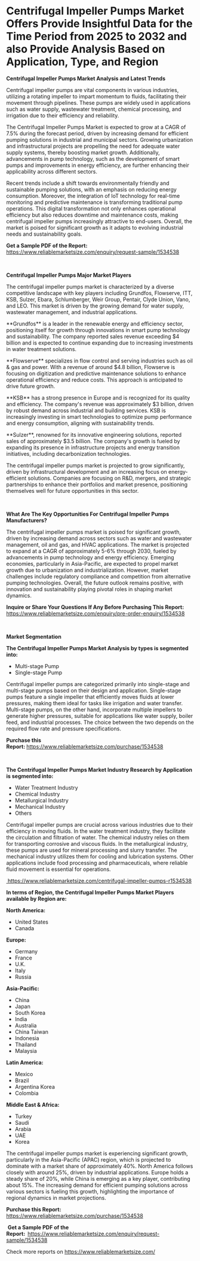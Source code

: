 <p><h1>Centrifugal Impeller Pumps Market Offers Provide Insightful Data for the Time Period from 2025 to 2032 and also Provide Analysis Based on Application, Type, and Region</h1></p><p><strong>Centrifugal Impeller Pumps Market Analysis and Latest Trends</strong></p>
<p><p>Centrifugal impeller pumps are vital components in various industries, utilizing a rotating impeller to impart momentum to fluids, facilitating their movement through pipelines. These pumps are widely used in applications such as water supply, wastewater treatment, chemical processing, and irrigation due to their efficiency and reliability.</p><p>The Centrifugal Impeller Pumps Market is expected to grow at a CAGR of 7.5% during the forecast period, driven by increasing demand for efficient pumping solutions in industrial and municipal sectors. Growing urbanization and infrastructural projects are propelling the need for adequate water supply systems, thereby boosting market growth. Additionally, advancements in pump technology, such as the development of smart pumps and improvements in energy efficiency, are further enhancing their applicability across different sectors.</p><p>Recent trends include a shift towards environmentally friendly and sustainable pumping solutions, with an emphasis on reducing energy consumption. Moreover, the integration of IoT technology for real-time monitoring and predictive maintenance is transforming traditional pump operations. This digital transformation not only enhances operational efficiency but also reduces downtime and maintenance costs, making centrifugal impeller pumps increasingly attractive to end-users. Overall, the market is poised for significant growth as it adapts to evolving industrial needs and sustainability goals.</p></p>
<p><strong>Get a Sample PDF of the Report:&nbsp;</strong> <a href="https://www.reliablemarketsize.com/enquiry/request-sample/1534538?utm_campaign=3553&utm_medium=2&utm_source=Github&utm_content=ia&utm_term=11042025&utm_id=centrifugal-impeller-pumps">https://www.reliablemarketsize.com/enquiry/request-sample/1534538</a></p>
<p>&nbsp;</p>
<p><strong>Centrifugal Impeller Pumps Major Market Players</strong></p>
<p><p>The centrifugal impeller pumps market is characterized by a diverse competitive landscape with key players including Grundfos, Flowserve, ITT, KSB, Sulzer, Ebara, Schlumberger, Weir Group, Pentair, Clyde Union, Vano, and LEO. This market is driven by the growing demand for water supply, wastewater management, and industrial applications.</p><p>**Grundfos** is a leader in the renewable energy and efficiency sector, positioning itself for growth through innovations in smart pump technology and sustainability. The company reported sales revenue exceeding $4 billion and is expected to continue expanding due to increasing investments in water treatment solutions.</p><p>**Flowserve** specializes in flow control and serving industries such as oil & gas and power. With a revenue of around $4.8 billion, Flowserve is focusing on digitization and predictive maintenance solutions to enhance operational efficiency and reduce costs. This approach is anticipated to drive future growth.</p><p>**KSB** has a strong presence in Europe and is recognized for its quality and efficiency. The company's revenue was approximately $3 billion, driven by robust demand across industrial and building services. KSB is increasingly investing in smart technologies to optimize pump performance and energy consumption, aligning with sustainability trends.</p><p>**Sulzer**, renowned for its innovative engineering solutions, reported sales of approximately $3.5 billion. The company's growth is fueled by expanding its presence in infrastructure projects and energy transition initiatives, including decarbonization technologies.</p><p>The centrifugal impeller pumps market is projected to grow significantly, driven by infrastructural development and an increasing focus on energy-efficient solutions. Companies are focusing on R&D, mergers, and strategic partnerships to enhance their portfolios and market presence, positioning themselves well for future opportunities in this sector.</p></p>
<p>&nbsp;</p>
<p><strong>What Are The Key Opportunities For Centrifugal Impeller Pumps Manufacturers?</strong></p>
<p><p>The centrifugal impeller pumps market is poised for significant growth, driven by increasing demand across sectors such as water and wastewater management, oil and gas, and HVAC applications. The market is projected to expand at a CAGR of approximately 5-6% through 2030, fueled by advancements in pump technology and energy efficiency. Emerging economies, particularly in Asia-Pacific, are expected to propel market growth due to urbanization and industrialization. However, market challenges include regulatory compliance and competition from alternative pumping technologies. Overall, the future outlook remains positive, with innovation and sustainability playing pivotal roles in shaping market dynamics.</p></p>
<p><strong>Inquire or Share Your Questions If Any Before Purchasing This Report:</strong> <a href="https://www.reliablemarketsize.com/enquiry/pre-order-enquiry/1534538?utm_campaign=3553&utm_medium=2&utm_source=Github&utm_content=ia&utm_term=11042025&utm_id=centrifugal-impeller-pumps">https://www.reliablemarketsize.com/enquiry/pre-order-enquiry/1534538</a></p>
<p>&nbsp;</p>
<p><strong>Market Segmentation</strong></p>
<p><strong>The Centrifugal Impeller Pumps Market Analysis by types is segmented into:</strong></p>
<p><ul><li>Multi-stage Pump</li><li>Single-stage Pump</li></ul></p>
<p><p>Centrifugal impeller pumps are categorized primarily into single-stage and multi-stage pumps based on their design and application. Single-stage pumps feature a single impeller that efficiently moves fluids at lower pressures, making them ideal for tasks like irrigation and water transfer. Multi-stage pumps, on the other hand, incorporate multiple impellers to generate higher pressures, suitable for applications like water supply, boiler feed, and industrial processes. The choice between the two depends on the required flow rate and pressure specifications.</p></p>
<p><strong>Purchase this Report:&nbsp;</strong><a href="https://www.reliablemarketsize.com/purchase/1534538?utm_campaign=3553&utm_medium=2&utm_source=Github&utm_content=ia&utm_term=11042025&utm_id=centrifugal-impeller-pumps">https://www.reliablemarketsize.com/purchase/1534538</a></p>
<p>&nbsp;</p>
<p><strong>The Centrifugal Impeller Pumps Market Industry Research by Application is segmented into:</strong></p>
<p><ul><li>Water Treatment Industry</li><li>Chemical Industry</li><li>Metallurgical Industry</li><li>Mechanical Industry</li><li>Others</li></ul></p>
<p><p>Centrifugal impeller pumps are crucial across various industries due to their efficiency in moving fluids. In the water treatment industry, they facilitate the circulation and filtration of water. The chemical industry relies on them for transporting corrosive and viscous fluids. In the metallurgical industry, these pumps are used for mineral processing and slurry transfer. The mechanical industry utilizes them for cooling and lubrication systems. Other applications include food processing and pharmaceuticals, where reliable fluid movement is essential for operations.</p></p>
<p><a href="https://www.reliablemarketsize.com/centrifugal-impeller-pumps-r1534538?utm_campaign=3553&utm_medium=2&utm_source=Github&utm_content=ia&utm_term=11042025&utm_id=centrifugal-impeller-pumps">&nbsp;https://www.reliablemarketsize.com/centrifugal-impeller-pumps-r1534538</a></p>
<p><strong>In terms of Region, the Centrifugal Impeller Pumps Market Players available by Region are:</strong></p>
<p>
    <p> <strong> North America: </strong>
        <ul>
            <li>United States</li>
            <li>Canada</li>
        </ul>
        </p> 
    <p> <strong> Europe: </strong>
        <ul>
            <li>Germany</li>
            <li>France</li>
            <li>U.K.</li>
            <li>Italy</li>
            <li>Russia</li>
        </ul>
        </p> 
    <p> <strong> Asia-Pacific: </strong>
        <ul>
            <li>China</li>
            <li>Japan</li>
            <li>South Korea</li>
            <li>India</li>
            <li>Australia</li>
            <li>China Taiwan</li>
            <li>Indonesia</li>
            <li>Thailand</li>
            <li>Malaysia</li>
        </ul>
        </p> 
    <p> <strong> Latin America: </strong>
        <ul>
            <li>Mexico</li>
            <li>Brazil</li>
            <li>Argentina Korea</li>
            <li>Colombia</li>
        </ul>
        </p> 
    <p> <strong> Middle East & Africa: </strong>
        <ul>
            <li>Turkey</li>
            <li>Saudi</li>
            <li>Arabia</li>
            <li>UAE</li>
            <li>Korea</li>
        </ul>
    </p>
    </p>
<p><p>The centrifugal impeller pumps market is experiencing significant growth, particularly in the Asia-Pacific (APAC) region, which is projected to dominate with a market share of approximately 40%. North America follows closely with around 25%, driven by industrial applications. Europe holds a steady share of 20%, while China is emerging as a key player, contributing about 15%. The increasing demand for efficient pumping solutions across various sectors is fueling this growth, highlighting the importance of regional dynamics in market projections.</p></p>
<p><strong>Purchase this Report: </strong><a href="https://www.reliablemarketsize.com/purchase/1534538?utm_campaign=3553&utm_medium=2&utm_source=Github&utm_content=ia&utm_term=11042025&utm_id=centrifugal-impeller-pumps">https://www.reliablemarketsize.com/purchase/1534538</a></p>
<p>&nbsp;<strong>Get a Sample PDF of the Report:&nbsp;&nbsp;</strong><a href="https://www.reliablemarketsize.com/enquiry/request-sample/1534538?utm_campaign=3553&utm_medium=2&utm_source=Github&utm_content=ia&utm_term=11042025&utm_id=centrifugal-impeller-pumps">https://www.reliablemarketsize.com/enquiry/request-sample/1534538</a></p>
<p><strong></strong></p>
<p>Check more reports on <a href="https://www.reliablemarketsize.com/?utm_campaign=3553&utm_medium=2&utm_source=Github&utm_content=ia&utm_term=11042025&utm_id=centrifugal-impeller-pumps">https://www.reliablemarketsize.com/</a></p>